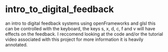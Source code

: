 # intro_to_digital_feedback
an intro to digital feedback systems using openFrameworks and glsl
this can be controlled with the keyboard, the keys s, x, d, c, f and v will have effects on the feedback.  I reccomend looking at the code and/or the tutorial video associated with this project for more information it is heavily annotated.
